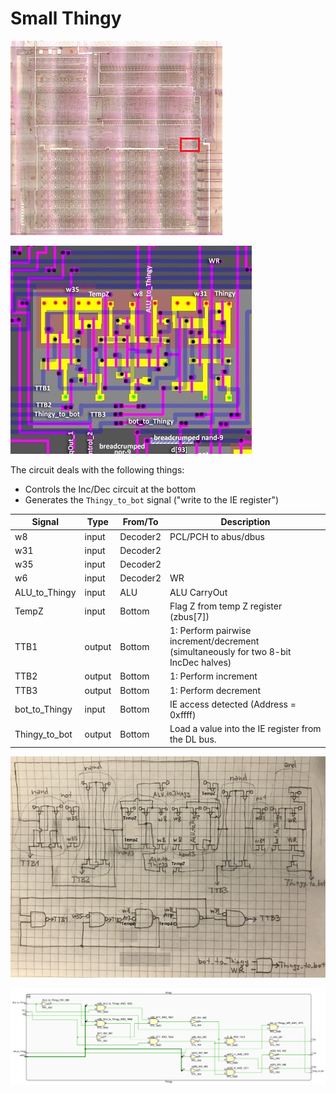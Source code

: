 # Small Thingy

![locator_thingy](/imgstore/locator_thingy.png)

![thingy](/imgstore/thingy.jpg)

The circuit deals with the following things:
- Controls the Inc/Dec circuit at the bottom
- Generates the `Thingy_to_bot` signal ("write to the IE register")

|Signal|Type|From/To|Description|
|---|---|---|---|
|w8|input|Decoder2|PCL/PCH to abus/dbus|
|w31|input|Decoder2| |
|w35|input|Decoder2| |
|w6|input|Decoder2|WR|
|ALU_to_Thingy|input|ALU|ALU CarryOut|
|TempZ|input|Bottom|Flag Z from temp Z register (zbus\[7\])|
|TTB1|output|Bottom|1: Perform pairwise increment/decrement (simultaneously for two 8-bit IncDec halves)|
|TTB2|output|Bottom|1: Perform increment|
|TTB3|output|Bottom|1: Perform decrement|
|bot_to_Thingy|input|Bottom|IE access detected (Address = 0xffff)|
|Thingy_to_bot|output|Bottom|Load a value into the IE register from the DL bus.|

![thingy_tran](/imgstore/thingy_tran.jpg)

![Thingy](/HDL/Design/Thingy.png)

